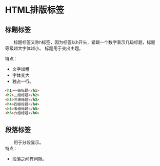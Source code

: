 # HTML排版标签

## 标题标签

&ensp;&ensp;&ensp;&ensp;标题标签又称h标签，因为标签以h开头，紧跟一个数字表示几级标题，标题等级越大字体越小。
标题用于突出主题。  

特点：
- 文字加粗
- 字体变大
- 独占一行。

```html
<h1>一级标题</h1>
<h2>二级标题</h2>
<h3>三级标题</h3>
<h4>四级标题</h4>
<h5>五级标题</h5>
<h6>六级标题</h6>
```

## 段落标签
&ensp;&ensp;&ensp;&ensp;用于分段显示。  
特点：
- 段落之间有间隙。